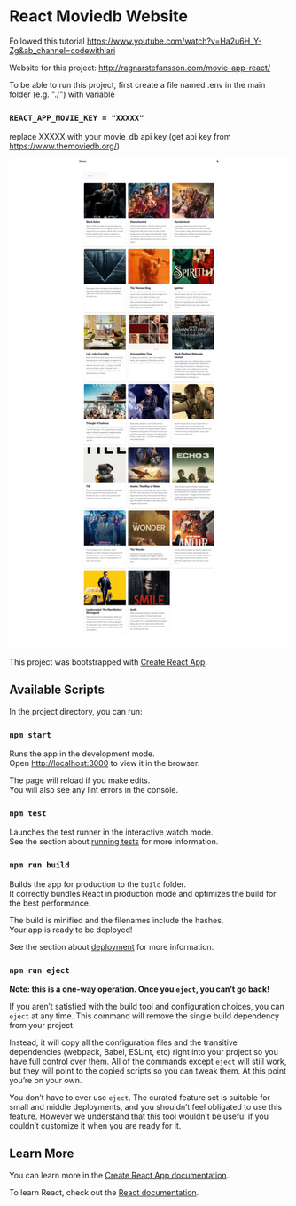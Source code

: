 # React Moviedb Website
Followed this tutorial https://www.youtube.com/watch?v=Ha2u6H_Y-Zg&ab_channel=codewithlari

Website for this project: http://ragnarstefansson.com/movie-app-react/

To be able to run this project, first create a file named .env in the main folder (e.g. "./") with variable
### `REACT_APP_MOVIE_KEY = "XXXXX"`
replace XXXXX with your movie_db api key (get api key from https://www.themoviedb.org/)

![screenshot of website](https://raw.githubusercontent.com/Ragnarstefanss/movie-app-react/master/screenshots/screencapture-localhost-3000-2022-11-23-11_09_32.jpg?token=GHSAT0AAAAAABWSY2EMRNB6G2BB2OXJ3QHSY36B5SA)


This project was bootstrapped with [Create React App](https://github.com/facebook/create-react-app).

## Available Scripts

In the project directory, you can run:

### `npm start`

Runs the app in the development mode.\
Open [http://localhost:3000](http://localhost:3000) to view it in the browser.

The page will reload if you make edits.\
You will also see any lint errors in the console.

### `npm test`

Launches the test runner in the interactive watch mode.\
See the section about [running tests](https://facebook.github.io/create-react-app/docs/running-tests) for more information.

### `npm run build`

Builds the app for production to the `build` folder.\
It correctly bundles React in production mode and optimizes the build for the best performance.

The build is minified and the filenames include the hashes.\
Your app is ready to be deployed!

See the section about [deployment](https://facebook.github.io/create-react-app/docs/deployment) for more information.

### `npm run eject`

**Note: this is a one-way operation. Once you `eject`, you can’t go back!**

If you aren’t satisfied with the build tool and configuration choices, you can `eject` at any time. This command will remove the single build dependency from your project.

Instead, it will copy all the configuration files and the transitive dependencies (webpack, Babel, ESLint, etc) right into your project so you have full control over them. All of the commands except `eject` will still work, but they will point to the copied scripts so you can tweak them. At this point you’re on your own.

You don’t have to ever use `eject`. The curated feature set is suitable for small and middle deployments, and you shouldn’t feel obligated to use this feature. However we understand that this tool wouldn’t be useful if you couldn’t customize it when you are ready for it.

## Learn More

You can learn more in the [Create React App documentation](https://facebook.github.io/create-react-app/docs/getting-started).

To learn React, check out the [React documentation](https://reactjs.org/).
